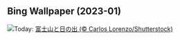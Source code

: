 ## Bing Wallpaper (2023-01)
![](https://www.bing.com/th?id=OHR.Gantan2023_JA-JP0780615179_UHD.jpg&w=1000)Today: [富士山と日の出 (© Carlos Lorenzo/Shutterstock)](https://www.bing.com/th?id=OHR.Gantan2023_JA-JP0780615179_UHD.jpg)